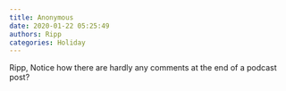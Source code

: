 ```yaml
---
title: Anonymous
date: 2020-01-22 05:25:49
authors: Ripp
categories: Holiday
---
```


 Ripp,
Notice how there are hardly any comments at the end of a podcast post?